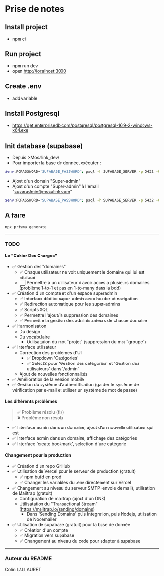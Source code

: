 # Prise de notes

## Install project

- npm ci

## Run project

- npm run dev
- open [http://localhost:3000](http://localhost:3000)

## Create .env

- add variable

## Install Postgresql

- https://get.enterprisedb.com/postgresql/postgresql-16.9-2-windows-x64.exe

## Init database (supabase)

- Depuis >Mosalink_dev/
- Pour importer la base de donnée, exécuter :

```bash
$env:PGPASSWORD="SUPABASE_PASSWORD"; psql -h SUPABASE_SERVER -p 5432 -U postgres.SUPABASE_PROJECT_ID -d postgres -f "mosalink-24-01-2024.dump"
```

- Ajout d'un domain "Super-admin"
- Ajout d'un compte "Super-admin" à l'email "superadmin@mosalink.com"

```bash
$env:PGPASSWORD="SUPABASE_PASSWORD"; psql -h SUPABASE_SERVER -p 5432 -U postgres.SUPABASE_PROJECT_ID -d postgres -f "modification-bdd-colin.sql"
```

## A faire

```bash
npx prisma generate
```

---

### TODO

#### Le "Cahier Des Charges"

- ✅ Gestion des "domaines"
  - ✅ Chaque utilisateur ne voit uniquement le domaine qui lui est attribué
  - ⬜️ Permettre à un utilisateur d'avoir accès a plusieurs domaines (problème 1-to-1 et pas en 1-to-many dans la bdd)
- ✅ Création d'un compte et d'un espace superadmin
  - ✅ Interface dédiée super-admin avec header et navigation
  - ✅ Redirection automatique pour les super-admins
  - ✅ Scripts SQL
  - ✅ Permettre l'ajout/la suppression des domaines
  - ✅ Permettre la gestion des administrateurs de chaque domaine
- ✅ Harmonisation
  - Du design
  - Du vocabulaire
    - Utilisatation du mot "projet" (suppression du mot "groupe")
- ✅ Interface utilisateur
  - Correction des problèmes d'UI
    - ✅ Dropdown 'Catégories'
    - ✅ Select2 pour 'Gestion des catégories' et 'Gestion des utilisateurs' dans '/admin'
  - Ajout de nouvelles fonctionnalités
- ✅ Amélioration de la version mobile
- ✅ Gestion du système d'authentification (garder le système de vérification par e-mail et utiliser un système de mot de passe)

#### Les différents problèmes

> ✅ Problème résolu (fix)  
> ❌ Problème non résolu

- ✅ Interface admin dans un domaine, ajout d'un nouvelle utilisateur qui est
- ✅ Interface admin dans un domaine, affichage des catégories
- ✅ Interface 'create bookmark', selection d'une catégorie

#### Changement pour la production

- ✅ Création d'un repo GitHub
- ✅ Utilisation de Vercel pour le serveur de production (gratuit)
  - ✅ npm build en prod
  - ✅ Changer les variables du .env directement sur Vercel
- ✅ Changement au niveau du serveur SMTP (envoie de mail), utilisation de Mailtrap (gratuit)
  - Configuration de mailtrap (ajout d'un DNS)
  - Utilisatation du "Transactional Stream" (https://mailtrap.io/sending/domains)
    - Dans 'Sending Domains' puis Integration, puis Nodejs, utilisation de Nodemailer
- ✅ Utilisation de supabase (gratuit) pour la base de donnée
  - ✅ Création d'un compte
  - ✅ Migration vers supabase
  - ✅ Changement au niveau du code pour adapter à supabase

---

### Auteur du README

Colin LALLAURET
